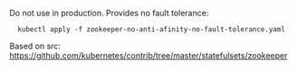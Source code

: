 Do not use in production. Provides no fault tolerance:
```
  kubectl apply -f zookeeper-no-anti-afinity-no-fault-tolerance.yaml
```

Based on src: https://github.com/kubernetes/contrib/tree/master/statefulsets/zookeeper 
